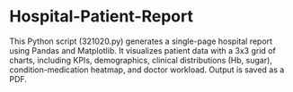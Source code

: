 # Hospital-Patient-Report
This Python script (321020.py) generates a single-page hospital report using Pandas and Matplotlib. It visualizes patient data with a 3x3 grid of charts, including KPIs, demographics, clinical distributions (Hb, sugar), condition-medication heatmap, and doctor workload. Output is saved as a PDF.
